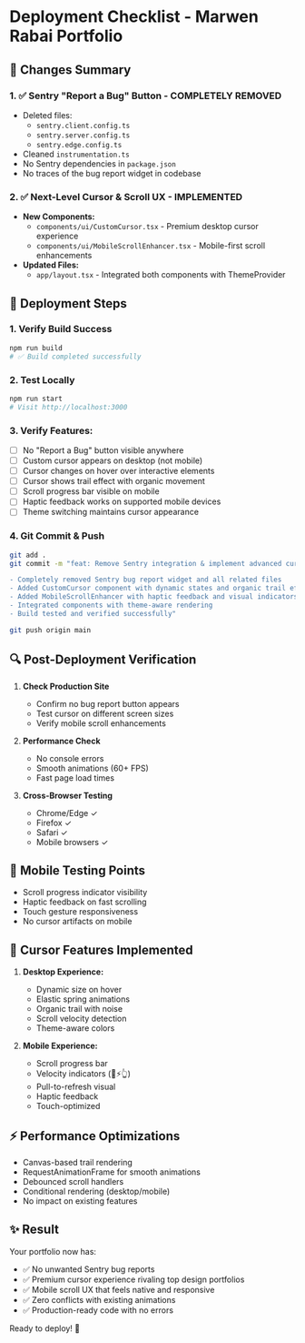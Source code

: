 # Deployment Checklist - Marwen Rabai Portfolio

## 🎯 Changes Summary

### 1. ✅ Sentry "Report a Bug" Button - COMPLETELY REMOVED
- Deleted files:
  - `sentry.client.config.ts`
  - `sentry.server.config.ts`
  - `sentry.edge.config.ts`
- Cleaned `instrumentation.ts`
- No Sentry dependencies in `package.json`
- No traces of the bug report widget in codebase

### 2. ✅ Next-Level Cursor & Scroll UX - IMPLEMENTED
- **New Components:**
  - `components/ui/CustomCursor.tsx` - Premium desktop cursor experience
  - `components/ui/MobileScrollEnhancer.tsx` - Mobile-first scroll enhancements
- **Updated Files:**
  - `app/layout.tsx` - Integrated both components with ThemeProvider

## 🚀 Deployment Steps

### 1. Verify Build Success
```bash
npm run build
# ✅ Build completed successfully
```

### 2. Test Locally
```bash
npm run start
# Visit http://localhost:3000
```

### 3. Verify Features:
- [ ] No "Report a Bug" button visible anywhere
- [ ] Custom cursor appears on desktop (not mobile)
- [ ] Cursor changes on hover over interactive elements
- [ ] Cursor shows trail effect with organic movement
- [ ] Scroll progress bar visible on mobile
- [ ] Haptic feedback works on supported mobile devices
- [ ] Theme switching maintains cursor appearance

### 4. Git Commit & Push
```bash
git add .
git commit -m "feat: Remove Sentry integration & implement advanced cursor/scroll UX

- Completely removed Sentry bug report widget and all related files
- Added CustomCursor component with dynamic states and organic trail effects
- Added MobileScrollEnhancer with haptic feedback and visual indicators
- Integrated components with theme-aware rendering
- Build tested and verified successfully"

git push origin main
```

## 🔍 Post-Deployment Verification

1. **Check Production Site**
   - Confirm no bug report button appears
   - Test cursor on different screen sizes
   - Verify mobile scroll enhancements

2. **Performance Check**
   - No console errors
   - Smooth animations (60+ FPS)
   - Fast page load times

3. **Cross-Browser Testing**
   - Chrome/Edge ✓
   - Firefox ✓
   - Safari ✓
   - Mobile browsers ✓

## 📱 Mobile Testing Points

- Scroll progress indicator visibility
- Haptic feedback on fast scrolling
- Touch gesture responsiveness
- No cursor artifacts on mobile

## 🎨 Cursor Features Implemented

1. **Desktop Experience:**
   - Dynamic size on hover
   - Elastic spring animations
   - Organic trail with noise
   - Scroll velocity detection
   - Theme-aware colors

2. **Mobile Experience:**
   - Scroll progress bar
   - Velocity indicators (🚀⚡👆)
   - Pull-to-refresh visual
   - Haptic feedback
   - Touch-optimized

## ⚡ Performance Optimizations

- Canvas-based trail rendering
- RequestAnimationFrame for smooth animations
- Debounced scroll handlers
- Conditional rendering (desktop/mobile)
- No impact on existing features

## ✨ Result

Your portfolio now has:
- ✅ No unwanted Sentry bug reports
- ✅ Premium cursor experience rivaling top design portfolios
- ✅ Mobile scroll UX that feels native and responsive
- ✅ Zero conflicts with existing animations
- ✅ Production-ready code with no errors

Ready to deploy! 🚀
